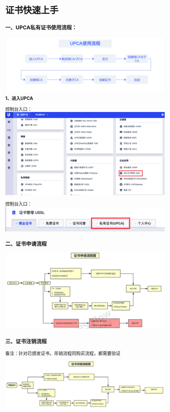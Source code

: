# 证书快速上手

### 一、UPCA私有证书使用流程：

![](/images/UPCA/使用流程图.png)
**1、进入UPCA**

控制台入口：
![](/images/UPCA/jrupca1.png)

控制台入口：
![](/images/UPCA/jrupca2.png)   


### 二、证书申请流程

![](/images/operate/申请证书.png)


### 三、证书注销流程

备注：针对已颁发证书，吊销流程同购买流程，都需要验证


![](/images/operate/吊销证书.png)
